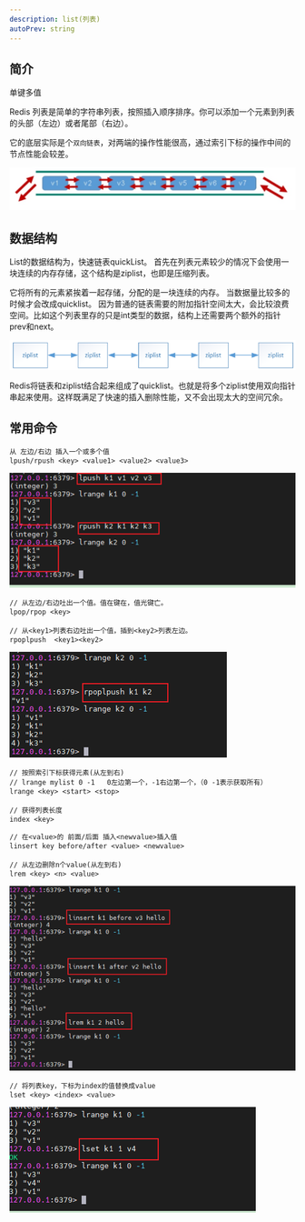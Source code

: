 ```yaml
---
description: list(列表)
autoPrev: string
---
```


## 简介
单键多值

Redis 列表是简单的字符串列表，按照插入顺序排序。你可以添加一个元素到列表的头部（左边）或者尾部（右边）。

它的底层实际是个`双向链表`，对两端的操作性能很高，通过索引下标的操作中间的节点性能会较差。

![20210526143014](/blogImg/20210526143014.png)

## 数据结构
List的数据结构为，快速链表quickList。
首先在列表元素较少的情况下会使用一块连续的内存存储，这个结构是ziplist，也即是压缩列表。

它将所有的元素紧挨着一起存储，分配的是一块连续的内存。
当数据量比较多的时候才会改成quicklist。
因为普通的链表需要的附加指针空间太大，会比较浪费空间。比如这个列表里存的只是int类型的数据，结构上还需要两个额外的指针prev和next。

![图片2](/blogImg/图片2.png)

Redis将链表和ziplist结合起来组成了quicklist。也就是将多个ziplist使用双向指针串起来使用。这样既满足了快速的插入删除性能，又不会出现太大的空间冗余。

## 常用命令
```redis
从 左边/右边 插入一个或多个值
lpush/rpush <key> <value1> <value2> <value3>
```
![20210526143530.png](/blogImg/20210526143530.png)

```redis
// 从左边/右边吐出一个值。值在键在，值光键亡。
lpop/rpop <key>     
    
// 从<key1>列表右边吐出一个值，插到<key2>列表左边。
rpoplpush  <key1><key2> 
```
![20210526144109.png](/blogImg/20210526144109.png)

```redis
// 按照索引下标获得元素(从左到右)
// lrange mylist 0 -1   0左边第一个，-1右边第一个，（0 -1表示获取所有）
lrange <key> <start> <stop>
    
// 获得列表长度
index <key>    
```
```redis
// 在<value>的 前面/后面 插入<newvalue>插入值
linsert key before/after <value> <newvalue>
    
// 从左边删除n个value(从左到右)
lrem <key> <n> <value>
```
![20210526145446.png](/blogImg/20210526145446.png)

```redis
// 将列表key，下标为index的值替换成value
lset <key> <index> <value>
```
![20210526145728.png](/blogImg/20210526145728.png)